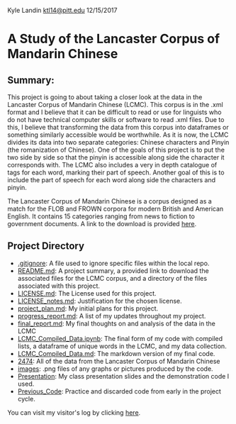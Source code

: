 Kyle Landin ktl14@pitt.edu 12/15/2017
# A Study of the Lancaster Corpus of Mandarin Chinese
## Summary:
This project is going to about taking a closer look at the data in the Lancaster Corpus of Mandarin Chinese (LCMC). This corpus is in the .xml format and I believe that it can be difficult to read or use for linguists who do not have technical computer skills or software to read .xml files. Due to this, I believe that transforming the data from this corpus into dataframes or something similarly accessible would be worthwhile. As it is now, the LCMC divides its data into two separate categories: Chinese characters and Pinyin (the romanization of Chinese). One of the goals of this project is to put the two side by side so that the pinyin is accessible along side the character it corresponds with. The LCMC also includes a very in depth catalogue of tags for each word, marking their part of speech. Another goal of this is to include the part of speech for each word along side the characters and pinyin.

The Lancaster Corpus of Mandarin Chinese is a corpus designed as a match for the FLOB and FROWN corpora for modern British and American English. It contains 15 categories ranging from news to fiction to government documents. A link to the download is provided [here](ota.ox.ac.uk/headers/2472.xml).

## Project Directory
- [.gitignore](): A file used to ignore specific files within the local repo.
- [README.md](): A project summary, a provided link to download the associated files for the LCMC corpus, and a directory of the files associated with this project.
- [LICENSE.md](): The License used for this project.
- [LICENSE_notes.md](): Justification for the chosen license.
- [project_plan.md](): My initial plans for this project.
- [progress_report.md](): A list of my updates throughout my project.
- [final_report.md](): My final thoughts on and analysis of the data in the LCMC
- [LCMC_Compiled_Data.ipynb](): The final form of my code with compiled lists, a dataframe of unique words in the LCMC, and my data collection.
- [LCMC_Compiled_Data.md](): The markdown version of my final code.
- [2474](): All of the data from the Lancaster Corpus of Mandarin Chinese
- [images](): .png files of any graphs or pictures produced by the code.
- [Presentation](): My class presentation slides and the demonstration code I used.
- [Previous_Code](): Practice and discarded code from early in the project cycle.

You can visit my visitor's log by clicking [here](https://github.com/Data-Science-for-Linguists/Shared-Repo/blob/master/todo10_visitors_log/visitors_log_KyleLandin.md).
